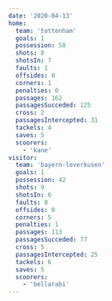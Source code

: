 ```yaml
---
date: '2020-04-13'
home:
  team: 'tottenham'
  goals: 1
  possession: 58
  shots: 8
  shotsIn: 7
  faults: 1
  offsides: 0
  corners: 1
  penalties: 0
  passages: 162
  passagesSucceded: 125
  cross: 2
  passagesIntercepted: 31
  tackels: 4
  saves: 5
  scoorers:
    - 'kane'
visitor:
  team: 'bayern-leverkusen'
  goals: 1
  possession: 42
  shots: 9
  shotsIn: 6
  faults: 0
  offsides: 0
  corners: 5
  penalties: 1
  passages: 113
  passagesSucceded: 77
  cross: 5
  passagesIntercepted: 25
  tackels: 6
  saves: 5
  scoorers:
    - 'bellarabi'
---
```

